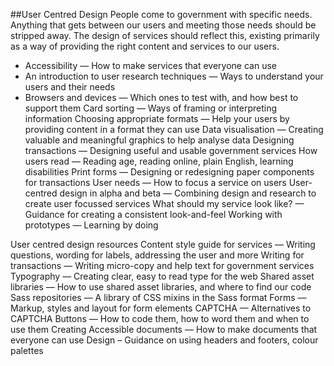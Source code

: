 ##User Centred Design
People come to government with specific needs. Anything that gets between our users and meeting those needs should be stripped away. The design of services should reflect this, existing primarily as a way of providing the right content and services to our users.
 
- Accessibility — How to make services that everyone can use
- An introduction to user research techniques — Ways to understand your users and their needs 
- Browsers and devices — Which ones to test with, and how best to support them
 Card sorting — Ways of framing or interpreting information
 Choosing appropriate formats — Help your users by providing content in a format they can use 
Data visualisation — Creating valuable and meaningful graphics to help analyse data
 Designing transactions — Designing useful and usable government services
 How users read — Reading age, reading online, plain English, learning disabilities
 Print forms — Designing or redesigning paper components for transactions
 User needs — How to focus a service on users
 User-centred design in alpha and beta — Combining design and research to create user focussed services
 What should my service look like? — Guidance for creating a consistent look-and-feel
 Working with prototypes — Learning by doing
 


User centred design resources
 Content style guide for services — Writing questions, wording for labels, addressing the user and more
 Writing for transactions — Writing micro-copy and help text for government services
 Typography — Creating clear, easy to read type for the web
 Shared asset libraries — How to use shared asset libraries, and where to find our code
 Sass repositories — A library of CSS mixins in the Sass format
 Forms — Markup, styles and layout for form elements
 CAPTCHA — Alternatives to CAPTCHA
 Buttons — How to code them, how to word them and when to use them
 Creating Accessible documents — How to make documents that everyone can use
 Design – Guidance on using headers and footers, colour palettes

